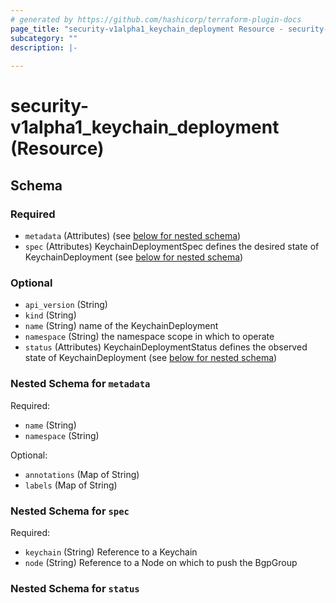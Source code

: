 ```yaml
---
# generated by https://github.com/hashicorp/terraform-plugin-docs
page_title: "security-v1alpha1_keychain_deployment Resource - security-v1alpha1"
subcategory: ""
description: |-
  
---
```


# security-v1alpha1_keychain_deployment (Resource)





<!-- schema generated by tfplugindocs -->
## Schema

### Required

- `metadata` (Attributes) (see [below for nested schema](#nestedatt--metadata))
- `spec` (Attributes) KeychainDeploymentSpec defines the desired state of KeychainDeployment (see [below for nested schema](#nestedatt--spec))

### Optional

- `api_version` (String)
- `kind` (String)
- `name` (String) name of the KeychainDeployment
- `namespace` (String) the namespace scope in which to operate
- `status` (Attributes) KeychainDeploymentStatus defines the observed state of KeychainDeployment (see [below for nested schema](#nestedatt--status))

<a id="nestedatt--metadata"></a>
### Nested Schema for `metadata`

Required:

- `name` (String)
- `namespace` (String)

Optional:

- `annotations` (Map of String)
- `labels` (Map of String)


<a id="nestedatt--spec"></a>
### Nested Schema for `spec`

Required:

- `keychain` (String) Reference to a Keychain
- `node` (String) Reference to a Node on which to push the BgpGroup


<a id="nestedatt--status"></a>
### Nested Schema for `status`

